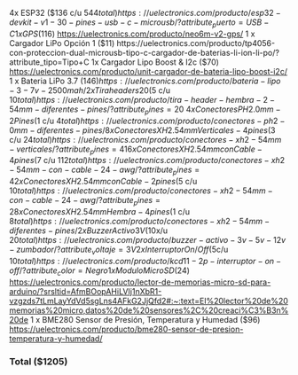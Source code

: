 4x ESP32 ($136 c/u $544 total)
https://uelectronics.com/producto/esp32-devkit-v1-30-pines-usb-c-microusb/?attribute_puerto=USB-C
1 x GPS($116)
https://uelectronics.com/producto/neo6m-v2-gps/
1 x Cargador LiPo Opción 1 ($11)
https://uelectronics.com/producto/tp4056-con-proteccion-dual-microusb-tipo-c-cargador-de-baterias-li-ion-li-po/?attribute_tipo=Tipo+C
1x Cargador Lipo Boost & I2c ($70)
https://uelectronics.com/producto/unit-cargador-de-bateria-lipo-boost-i2c/
1 x Bateria LiPo 3.7 ($146)
https://uelectronics.com/producto/bateria-lipo-3-7v-2500mah/
2 x Tira headers 20 ($5 c/u $10 total)
https://uelectronics.com/producto/tira-header-hembra-2-54mm-diferentes-pines/?attribute_pines=20\
4 x Conectores PH2.0mm - 2 Pines ($1 c/u $4 total)
https://uelectronics.com/producto/conectores-ph2-0mm-diferentes-pines/
8 x Conectores XH2.54mm Verticales - 4 pines ($3 c/u $24 total)
https://uelectronics.com/producto/conectores-xh2-54mm-verticales/?attribute_pines=4
16 x Conectores XH2.54mm con Cable - 4 pines ($7 c/u $112 total)
https://uelectronics.com/producto/conectores-xh2-54mm-con-cable-24-awg/?attribute_pines=4
2 x Conectores XH2.54mm con Cable - 2 pines ($5 c/u $10 total)
https://uelectronics.com/producto/conectores-xh2-54mm-con-cable-24-awg/?attribute_pines=2
8 x Conectores XH2.54mm Hembra - 4 pines ($1 c/u $8 total)
https://uelectronics.com/producto/conectores-xh2-54mm-diferentes-pines/
2 x Buzzer Activo 3V ($10x/u $20 total)
https://uelectronics.com/producto/buzzer-activo-3v-5v-12v-zumbador/?attribute_voltaje=3V
2 x Interruptor On/Off ($5c/u $10 total)
https://uelectronics.com/producto/kcd11-2p-interruptor-on-off/?attribute_color=Negro
1 x Modulo Micro SD ($24)
https://uelectronics.com/producto/lector-de-memorias-micro-sd-para-arduino/?srsltid=AfmBOopAHiLVIj1nXbR1-vzgzds7tLmLayYdVd5sgLns4AFkG2JjQfd2#:~:text=El%20lector%20de%20memorias%20micro,datos%20de%20sensores%2C%20creaci%C3%B3n%20de
1 x BME280 Sensor de Presión, Temperatura y Humedad ($96)
https://uelectronics.com/producto/bme280-sensor-de-presion-temperatura-y-humedad/
### Total ($1205)